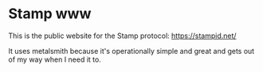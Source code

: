 # Stamp www

This is the public website for the Stamp protocol: https://stampid.net/

It uses metalsmith because it's operationally simple and great and gets out of my way
when I need it to.

